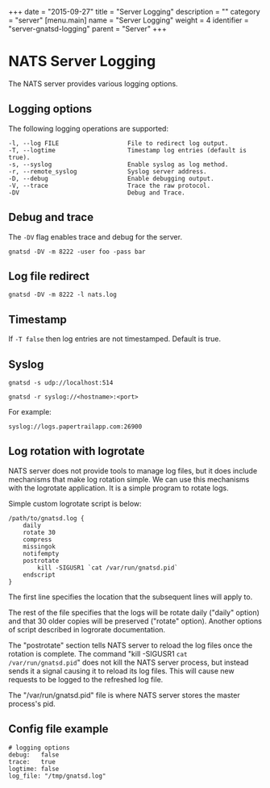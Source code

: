 +++
date = "2015-09-27"
title = "Server Logging"
description = ""
category = "server"
[menu.main]
  name = "Server Logging"
  weight = 4
  identifier = "server-gnatsd-logging"
  parent = "Server"
+++

# NATS Server Logging

The NATS server provides various logging options.

## Logging options

The following logging operations are supported:

    -l, --log FILE                   File to redirect log output.
    -T, --logtime                    Timestamp log entries (default is true).
    -s, --syslog                     Enable syslog as log method.
    -r, --remote_syslog              Syslog server address.
    -D, --debug                      Enable debugging output.
    -V, --trace                      Trace the raw protocol.
    -DV                              Debug and Trace.

## Debug and trace

The `-DV` flag enables trace and debug for the server.

```
gnatsd -DV -m 8222 -user foo -pass bar
```

## Log file redirect

```
gnatsd -DV -m 8222 -l nats.log
```

## Timestamp

If `-T false` then log entries are not timestamped. Default is true.

## Syslog

```
gnatsd -s udp://localhost:514
```

```
gnatsd -r syslog://<hostname>:<port>
```

For example:

```
syslog://logs.papertrailapp.com:26900
```

## Log rotation with logrotate

NATS server does not provide tools to manage log files, but it does include mechanisms that make log rotation simple. We can use this mechanisms with the logrotate application. It is a simple program to rotate logs.

Simple custom logrotate script is below:

```
/path/to/gnatsd.log {
    daily
    rotate 30
    compress
    missingok
    notifempty
    postrotate
        kill -SIGUSR1 `cat /var/run/gnatsd.pid`   
    endscript
}
```

The first line specifies the location that the subsequent lines will apply to.

The rest of the file specifies that the logs will be rotate daily ("daily" option) and that 30 older copies will be preserved ("rotate" option). Another options of script described in logrorate documentation.

The "postrotate" section tells NATS server to reload the log files once the rotation is complete. The command "kill -SIGUSR1 `cat /var/run/gnatsd.pid`" does not kill the NATS server process, but instead sends it a signal causing it to reload its log files. This will cause new requests to be logged to the refreshed log file.

The "/var/run/gnatsd.pid" file is where NATS server stores the master process's pid.

## Config file example

```
# logging options
debug:   false
trace:   true
logtime: false
log_file: "/tmp/gnatsd.log"
```
